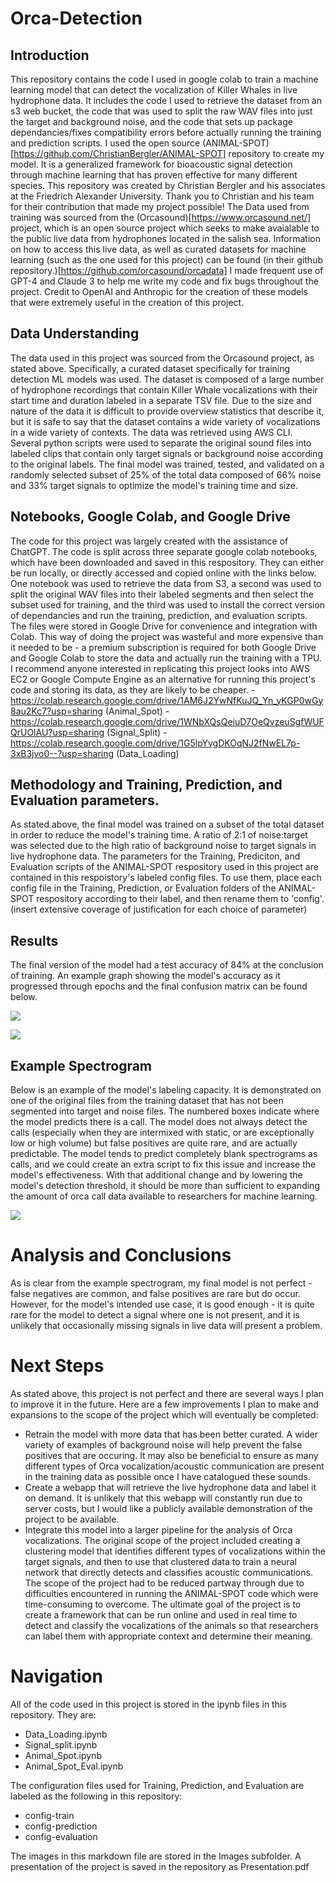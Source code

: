 # Orca-Detection
## Introduction
This repository contains the code I used in google colab to train a machine learning model that can detect the vocalization of Killer Whales in live hydrophone data. It includes the code I used to retrieve the dataset from an s3 web bucket, the code that was used to split the raw WAV files into just the target and background noise, and the code that sets up package dependancies/fixes compatibility errors before actually running the training and prediction scripts.
I used the open source (ANIMAL-SPOT)[https://github.com/ChristianBergler/ANIMAL-SPOT] repository to create my model. It is a generalized framework for bioacoustic signal detection through machine learning that has proven effective for many different species. This repository was created by Christian Bergler and his associates at the Friedrich Alexander University. Thank you to Christian and his team for their contribution that made my project possible!
The Data used from training was sourced from the (Orcasound)[https://www.orcasound.net/] project, which is an open source project which seeks to make avaialable to the public live data from hydrophones located in the salish sea. Information on how to access this live data, as well as curated datasets for machine learning (such as the one used for this project) can be found (in their github repository.)[https://github.com/orcasound/orcadata]
I made frequent use of GPT-4 and Claude 3 to help me write my code and fix bugs throughout the project. Credit to OpenAI and Anthropic for the creation of these models that were extremely useful in the creation of this project.
## Data Understanding
The data used in this project was sourced from the Orcasound project, as stated above. Specifically, a curated dataset specifically for training detection ML models was used. The dataset is composed of a large number of hydrophone recordings that contain Killer Whale vocalizations with their start time and duration labeled in a separate TSV file. Due to the size and nature of the data it is difficult to provide overview statistics that describe it, but it is safe to say that the dataset contains a wide variety of vocalizations in a wide variety of contexts.
The data was retrieved using AWS CLI. Several python scripts were used to separate the original sound files into labeled clips that contain only target signals or background noise according to the original labels. The final model was trained, tested, and validated on a randomly selected subset of 25% of the total data composed of 66% noise and 33% target signals to optimize the model's training time and size.
## Notebooks, Google Colab, and Google Drive
The code for this project was largely created with the assistance of ChatGPT. The code is split across three separate google colab notebooks, which have been downloaded and saved in this respository. They can either be run locally, or directly accessed and copied online with the links below. One notebook was used to retrieve the data from S3, a second was used to split the original WAV files into their labeled segments and then select the subset used for training, and the third was used to install the correct version of dependancies and run the training, prediction, and evaluation scripts.
The files were stored in Google Drive for convenience and integration with Colab. This way of doing the project was wasteful and more expensive than it needed to be - a premium subscription is required for both Google Drive and Google Colab to store the data and actually run the training with a TPU. I recommend anyone interested in replicating this project looks into AWS EC2 or Google Compute Engine as an alternative for running this project's code and storing its data, as they are likely to be cheaper.
-https://colab.research.google.com/drive/1AM6J2YwNfKuJQ_Yn_yKGP0wGy8au2Kc7?usp=sharing (Animal_Spot)
-https://colab.research.google.com/drive/1WNbXQsQeiuD7OeQvzeuSgfWUFQrUOlAU?usp=sharing (Signal_Split)
-https://colab.research.google.com/drive/1G5lpYvgDKOqNJ2fNwEL7p-3xB3jvo0--?usp=sharing (Data_Loading)
## Methodology and Training, Prediction, and Evaluation parameters.
As stated above, the final model was trained on a subset of the total dataset in order to reduce the model's training time. A ratio of 2:1 of noise:target was selected due to the high ratio of background noise to target signals in live hydrophone data. 
The parameters for the Training, Prediciton, and Evaluation scripts of the ANIMAL-SPOT respository used in this project are contained in this respoistory's labeled config files. To use them, place each config file in the Training, Prediction, or Evaluation folders of the ANIMAL-SPOT respository according to their label, and then rename them to 'config'. 
(insert extensive coverage of justification for each choice of parameter)
## Results
The final version of the model had a test accuracy of 84% at the conclusion of training. An example graph showing the model's accuracy as it progressed through epochs and the final confusion matrix can be found below.

![](https://github.com/Davidkeebler/Orca-Detection/blob/main/Images/train_vs_val.png)

![](https://github.com/Davidkeebler/Orca-Detection/blob/main/Images/confusion_matrix.png)

## Example Spectrogram
Below is an example of the model's labeling capacity. It is demonstrated on one of the original files from the training dataset that has not been segmented into target and noise files. The numbered boxes indicate where the model predicts there is a call. The model does not always detect the calls (especially when they are intermixed with static, or are exceptionally low or high volume) but false positives are quite rare, and are actually predictable. The model tends to predict completely blank spectrograms as calls, and we could create an extra script to fix this issue and increase the model's effectiveness. With that additional change and by lowering the model's detection threshold, it should be more than sufficient to expanding the amount of orca call data available to researchers for machine learning.

![](https://github.com/Davidkeebler/Orca-Detection/blob/main/Images/example_spectrogram.png)

# Analysis and Conclusions
As is clear from the example spectrogram, my final model is not perfect - false negatives are common, and false positives are rare but do occur. However, for the model's intended use case, it is good enough - it is quite rare for the model to detect a signal where one is not present, and it is unlikely that occasionally missing signals in live data will present a problem. 
# Next Steps
As stated above, this project is not perfect and there are several ways I plan to improve it in the future. Here are a few improvements I plan to make and expansions to the scope of the project which will eventually be completed:
- Retrain the model with more data that has been better curated. A wider variety of examples of background noise will help prevent the false positives that are occuring. It may also be beneficial to ensure as many different types of Orca vocalization/acoustic communication are present in the training data as possible once I have catalogued these sounds.
- Create a webapp that will retrieve the live hydrophone data and label it on demand. It is unlikely that this webapp will constantly run due to server costs, but I would like a publicly available demonstration of the project to be available.
- Integrate this model into a larger pipeline for the analysis of Orca vocalizations. The original scope of the project included creating a clustering model that identifies different types of vocalizations within the target signals, and then to use that clustered data to train a neural network that directly detects and classifies acoustic communications. The scope of the project had to be reduced partway through due to difficulties encountered in running the ANIMAL-SPOT code which were time-consuming to overcome. The ultimate goal of the project is to create a framework that can be run online and used in real time to detect and classify the vocalizations of the animals so that researchers can label them with appropriate context and determine their meaning.
# Navigation
All of the code used in this project is stored in the ipynb files in this repository. They are:
- Data_Loading.ipynb
- Signal_split.ipynb
- Animal_Spot.ipynb
- Animal_Spot_Eval.ipynb

The configuration files used for Training, Prediction, and Evaluation are labeled as the following in this repository:
- config-train
- config-prediction
- config-evaluation

The images in this markdown file are stored in the Images subfolder. A presentation of the project is saved in the repository as Presentation.pdf